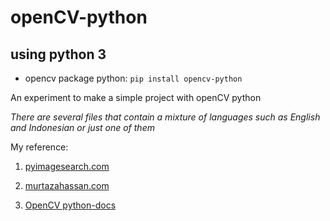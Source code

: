 # openCV-python

## using python 3
- opencv package python: ```pip install opencv-python```

An experiment to make a simple project with openCV python

<i>There are several files that contain a mixture of languages such as English and Indonesian or just one of them</i>

My reference:

1. [pyimagesearch.com](https://www.pyimagesearch.com/)

1. [murtazahassan.com](https://www.murtazahassan.com/)

1. [OpenCV python-docs](https://opencv-python-tutroals.readthedocs.io/en/latest/py_tutorials/py_tutorials.html)
